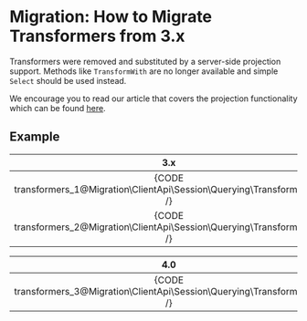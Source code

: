 # Migration: How to Migrate Transformers from 3.x

Transformers were removed and substituted by a server-side projection support. Methods like `TransformWith` are no longer available and simple `Select` should be used instead. 

We encourage you to read our article that covers the projection functionality which can be found [here](../../../../client-api/session/querying/how-to-project-query-results).

## Example

| 3.x |
|:---:|
| {CODE transformers_1@Migration\ClientApi\Session\Querying\Transformers.cs /} |
| {CODE transformers_2@Migration\ClientApi\Session\Querying\Transformers.cs /} |

| 4.0 |
|:---:|
| {CODE transformers_3@Migration\ClientApi\Session\Querying\Transformers.cs /} |
